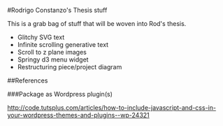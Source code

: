 #Rodrigo Constanzo's Thesis stuff

This is a grab bag of stuff that will be woven into Rod's thesis.

* Glitchy SVG text
* Infinite scrolling generative text
* Scroll to z plane images
* Springy d3 menu widget 
* Restructuring piece/project diagram

##References

###Package as Wordpress plugin(s)

http://code.tutsplus.com/articles/how-to-include-javascript-and-css-in-your-wordpress-themes-and-plugins--wp-24321


